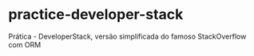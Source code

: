 # practice-developer-stack
Prática - DeveloperStack, versão simplificada do famoso StackOverflow com ORM
